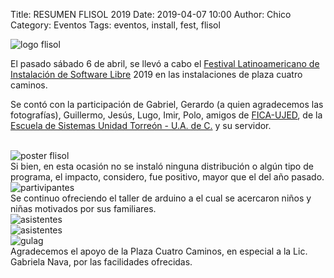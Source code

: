 Title: RESUMEN FLISOL 2019
Date: 2019-04-07 10:00
Author: Chico
Category: Eventos
Tags: eventos, install, fest, flisol

<img class="img-fluid" src="{attach}2018-04-28-flisol/LogoFLISoL-2018.png" alt="logo flisol">

<br />

El pasado sábado 6 de abril, se llevó a cabo el [Festival Latinoamericano de Instalación de Software Libre](https://flisol.info/FLISOL2019/Mexico/Torreon) 2019 en las instalaciones de plaza cuatro caminos.

Se contó con la participación de Gabriel, Gerardo (a quien agradecemos las fotografías), Guillermo, Jesús, Lugo, Imir, Polo, amigos de [FICA-UJED](http://fica.ujed.mx/), de la [Escuela de Sistemas Unidad Torreón - U.A. de C.](http://www.sistemastorreon.uadec.mx/) y su servidor.

<!-- break -->

<br />

<img class="img-fluid" src="{attach}2019-04-06-flisol/Poster-FLISOL-2019.jpg" alt="poster flisol">

<br />
Si bien, en esta ocasión no se instaló ninguna distribución o algún tipo de programa, el impacto, considero, fue positivo, mayor que el del año pasado.
<br />

<img class="img-fluid" src="{attach}2019-04-07-resumen-flisol/003.jpg" alt="partivipantes">

<br />
Se continuo ofreciendo el taller de arduino a el cual se acercaron niños y niñas motivados por sus familiares.
<br />

<img class="img-fluid" src="{attach}2019-04-07-resumen-flisol/004.jpg" alt="asistentes">

<br />

<img class="img-fluid" src="{attach}2019-04-07-resumen-flisol/005.jpg" alt="asistentes">

<br />

<img class="img-fluid" src="{attach}2019-04-07-resumen-flisol/002.jpg" alt="gulag">

<br />
Agradecemos el apoyo de la Plaza Cuatro Caminos, en especial a la Lic. Gabriela Nava, por las facilidades ofrecidas.
